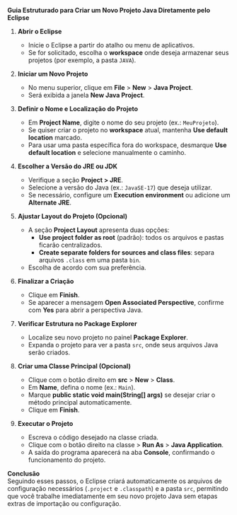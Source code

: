 **Guia Estruturado para Criar um Novo Projeto Java Diretamente pelo Eclipse**

1. **Abrir o Eclipse**  
   - Inicie o Eclipse a partir do atalho ou menu de aplicativos.  
   - Se for solicitado, escolha o **workspace** onde deseja armazenar seus projetos (por exemplo, a pasta `JAVA`).

2. **Iniciar um Novo Projeto**  
   - No menu superior, clique em **File** > **New** > **Java Project**.  
   - Será exibida a janela **New Java Project**.

3. **Definir o Nome e Localização do Projeto**  
   - Em **Project Name**, digite o nome do seu projeto (ex.: `MeuProjeto`).  
   - Se quiser criar o projeto no **workspace** atual, mantenha **Use default location** marcado.  
   - Para usar uma pasta específica fora do workspace, desmarque **Use default location** e selecione manualmente o caminho.

4. **Escolher a Versão do JRE ou JDK**  
   - Verifique a seção **Project > JRE**.  
   - Selecione a versão do Java (ex.: `JavaSE-17`) que deseja utilizar.  
   - Se necessário, configure um **Execution environment** ou adicione um **Alternate JRE**.

5. **Ajustar Layout do Projeto (Opcional)**  
   - A seção **Project Layout** apresenta duas opções:  
     - **Use project folder as root** (padrão): todos os arquivos e pastas ficarão centralizados.  
     - **Create separate folders for sources and class files**: separa arquivos `.class` em uma pasta `bin`.  
   - Escolha de acordo com sua preferência.

6. **Finalizar a Criação**  
   - Clique em **Finish**.  
   - Se aparecer a mensagem **Open Associated Perspective**, confirme com **Yes** para abrir a perspectiva Java.

7. **Verificar Estrutura no Package Explorer**  
   - Localize seu novo projeto no painel **Package Explorer**.  
   - Expanda o projeto para ver a pasta `src`, onde seus arquivos Java serão criados.

8. **Criar uma Classe Principal (Opcional)**  
   - Clique com o botão direito em **src** > **New** > **Class**.  
   - Em **Name**, defina o nome (ex.: `Main`).  
   - Marque **public static void main(String[] args)** se desejar criar o método principal automaticamente.  
   - Clique em **Finish**.

9. **Executar o Projeto**  
   - Escreva o código desejado na classe criada.  
   - Clique com o botão direito na classe > **Run As** > **Java Application**.  
   - A saída do programa aparecerá na aba **Console**, confirmando o funcionamento do projeto.

**Conclusão**  
Seguindo esses passos, o Eclipse criará automaticamente os arquivos de configuração necessários (`.project` e `.classpath`) e a pasta `src`, permitindo que você trabalhe imediatamente em seu novo projeto Java sem etapas extras de importação ou configuração.